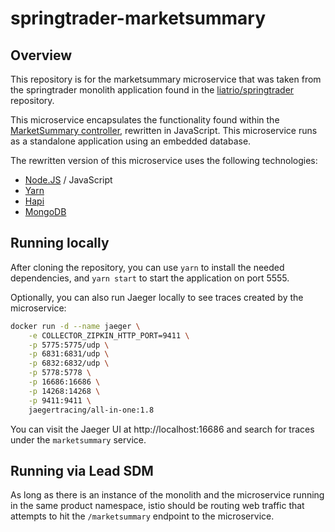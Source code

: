 # springtrader-marketsummary

## Overview

This repository is for the marketsummary microservice that was taken from the 
springtrader monolith application found in the [liatrio/springtrader](https://github.com/liatrio/springtrader)
repository. 

This microservice encapsulates the functionality found within the [MarketSummary controller](https://github.com/liatrio/springtrader/blob/master/spring-nanotrader-services/src/main/java/org/springframework/nanotrader/web/controller/MarketSummaryController.java),
rewritten in JavaScript. This microservice runs as a standalone application using an embedded database.

The rewritten version of this microservice uses the following technologies:
- [Node.JS](https://nodejs.org/) / JavaScript
- [Yarn](https://yarnpkg.com/)
- [Hapi](https://hapi.dev/)
- [MongoDB](https://www.mongodb.com/)

## Running locally

After cloning the repository, you can use `yarn` to install the needed dependencies, and `yarn start` to start the application on port 5555.

Optionally, you can also run Jaeger locally to see traces created by the microservice:

```bash
docker run -d --name jaeger \
    -e COLLECTOR_ZIPKIN_HTTP_PORT=9411 \
    -p 5775:5775/udp \
    -p 6831:6831/udp \
    -p 6832:6832/udp \
    -p 5778:5778 \
    -p 16686:16686 \
    -p 14268:14268 \
    -p 9411:9411 \
    jaegertracing/all-in-one:1.8
```

You can visit the Jaeger UI at http://localhost:16686 and search for traces under the `marketsummary` service.

## Running via Lead SDM

As long as there is an instance of the monolith and the microservice running in the same product namespace, 
istio should be routing web traffic that attempts to hit the `/marketsummary` endpoint to the microservice.
